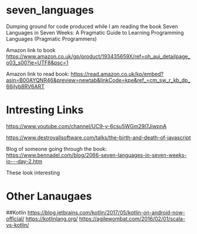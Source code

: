 # seven_languages
Dumping ground for code produced while I am reading the book Seven Languages in Seven Weeks: A Pragmatic Guide to Learning Programming Languages (Pragmatic Programmers)

Amazon link to book
https://www.amazon.co.uk/gp/product/193435659X/ref=oh_aui_detailpage_o03_s00?ie=UTF8&psc=1

Amazon link to read book:
https://read.amazon.co.uk/kp/embed?asin=B00AYQNR46&preview=newtab&linkCode=kpe&ref_=cm_sw_r_kb_dp_66jIyb8RV6ART


# Intresting Links
https://www.youtube.com/channel/UC9-y-6csu5WGm29I7JiwpnA


https://www.destroyallsoftware.com/talks/the-birth-and-death-of-javascript


Blog of someone going through the book:
https://www.bennadel.com/blog/2066-seven-languages-in-seven-weeks-io---day-2.htm


These look interesting

# Other Lanaugaes
##Kotlin
https://blog.jetbrains.com/kotlin/2017/05/kotlin-on-android-now-official/
https://kotlinlang.org/
https://agilewombat.com/2016/02/01/scala-vs-kotlin/
